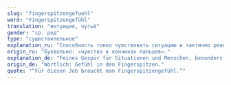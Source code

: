 ```yaml
---
slug: "fingerspitzengefuehl"
word: "Fingerspitzengefühl"
translation: "интуиция, чутьё"
gender: "ср. род"
type: "существительное"
explanation_ru: "Способность тонко чувствовать ситуацию и тактично реагировать."
origin_ru: "Буквально: «чувство в кончиках пальцев»."
explanation_de: "Feines Gespür für Situationen und Menschen, besonders bei sensiblen Themen."
origin_de: "Wörtlich: Gefühl in den Fingerspitzen."
quote: "“Für diesen Job braucht man Fingerspitzengefühl.”"
---
```

